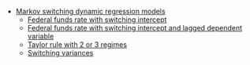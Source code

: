 -   [Markov switching dynamic regression
    models](#markov-switching-dynamic-regression-models)
    -   [Federal funds rate with switching
        intercept](#federal-funds-rate-with-switching-intercept)
    -   [Federal funds rate with switching intercept and lagged
        dependent
        variable](#federal-funds-rate-with-switching-intercept-and-lagged-dependent-variable)
    -   [Taylor rule with 2 or 3
        regimes](#taylor-rule-with-2-or-3-regimes)
    -   [Switching variances](#switching-variances)
